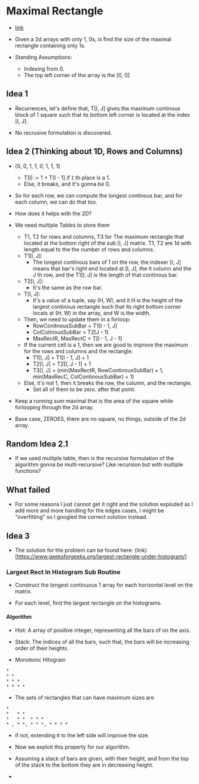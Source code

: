 # Maximal Rectangle

* [link](https://leetcode.com/problems/maximal-rectangle/)

* Given a 2d arrays with only 1, 0s, is find the size of the maximal rectangle containing only
1s.

* Standing Assumptions:
  * Indexing from 0.
  * The top left corner of the array is the [0, 0]

## Idea 1 

* Recurrences, let's define that, T[I, J] gives the maximum continous block of 1 square such that its bottom
left corner is located at the index [I, J].

* No recrusive formulation is discovered.

## Idea 2 (Thinking about 1D, Rows and Columns)

* [0, 0, 1, 1, 0, 1, 1, 1]
  * T[I] := 1 + T[I - 1] if `I` th place is a 1.
  * Else, it breaks, and it's gonna be 0.

* So for each row, we can compute the longest continous bar, and for each column, we can do that too.

* How does it helps with the 2D?

* We need multiple Tables to store them
  * T1, T2 for rows and columns, T3 for The maximum rectangle that located at the bottom right of the sub [I, J] matrix.
  T1, T2 are 1d with length equal to the the number of rows and columns.
  * T1[I, J]:
    * The longest continous bars of 1 on the row, the indexer [I, J] means that bar's right end located at [I, J], the
    it column and the J th row, and the T1[I, J] is the length of that continous bar.
  * T2[I, J]:
    * It's the same as the row bar.
  * T[I, J]:
    * It's a value of a tuple, say (H, W), and it H is the height of the largest continous rectangle such that its
    right bottom corner locats at (H, W) in the array, and W is the width.
  * Then, we need to update them in a forloop:
    * RowConitnousSubBar = T1[I - 1, J]
    * ColCotinousSubBar = T2[J - 1]
    * MaxRectR, MaxRectC = T[I - 1, J - 1]
  * If the current cell is a 1, then we are good to improve the maximum for the rows and columns and the rectangle.
    * T1[I, J] = T1[I - 1, J] + 1
    * T2[I, J] = T2[I, J - 1] + 1
    * T3[I, J] = (min(MaxRectR, RowContinousSubBar) + 1, min(MaxRecC, ColContinousSubBar) + 1)
  * Else, it's not 1, then it breaks the row, the column, and the rectangle.
    * Set all of them to be zero. after that point.

* Keep a running sum maximal that is the area of the square while forlooping through the 2d array.

* Base case, ZEROES, there are no square, no things, outside of the 2d array.

## Random Idea 2.1

* If we used multiple table, then is the recursive formulation of the algorithm gonna be multi-recursive? Like
recursion but with multiple functions?

## What failed 
* For some reasons I just cannot get it right and the solution exploded as I add more and more 
handling for the edges cases, I might be "overfitting" so I googled the correct solution instead. 

## Idea 3 

* The solution for the problem can be found here: (link)[https://www.geeksforgeeks.org/largest-rectangle-under-histogram/]

### Largest Rect In Histogram Sub Routine

* Construct the longest continuous 1 array for each horizontal level on the matrix. 

* For each level, find the largest rectangle on the histograms. 

#### Algorithm

* Hist: A array of positive integer, representing all the bars of on the axis. 

* Stack: The indices of all the bars, such that, the bars will be increasing order of their heights.

* Monotonic Hitogram
```
*
* *
* * *
* * * *
```

* The sets of rectangles that can have maximum sizes are
```
*  
*   * *
*   * *  * * *
* , * *, * * *, * * * *
```
* if not, extending it to the left side will improve the size. 

* Now we exploit this property for our algorithm. 

* Assuming a stack of bars are given, with their height, and from the top of the stack to the bottom
they are in decreasing height. 

* 
